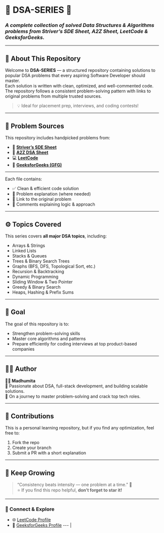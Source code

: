 # 🧠 DSA-SERIES 🚀  
### *A complete collection of solved Data Structures & Algorithms problems from Striver’s SDE Sheet, A2Z Sheet, LeetCode & GeeksforGeeks.*

---

## 📘 About This Repository
Welcome to **DSA-SERIES** — a structured repository containing solutions to popular DSA problems that every aspiring Software Developer should master.  
Each solution is written with clean, optimized, and well-commented code. The repository follows a consistent problem-solving pattern with links to original problems from multiple trusted sources.

> 💡 Ideal for placement prep, interviews, and coding contests!

---

## 🧩 Problem Sources
This repository includes handpicked problems from:
- 📄 [**Striver’s SDE Sheet**](https://takeuforward.org/interviews/strivers-sde-sheet-top-coding-interview-problems/)  
- 🧮 [**A2Z DSA Sheet**](https://takeuforward.org/complete-dsa/)  
- 💻 [**LeetCode**](https://leetcode.com/problemset/all/)  
- 🧠 [**GeeksforGeeks (GFG)**](https://www.geeksforgeeks.org/)

---

Each file contains:
- ✅ Clean & efficient code solution  
- 🧠 Problem explanation (where needed)  
- 🔗 Link to the original problem  
- 💬 Comments explaining logic & approach  

---

## ⚙️ Topics Covered
This series covers **all major DSA topics**, including:
- Arrays & Strings  
- Linked Lists  
- Stacks & Queues  
- Trees & Binary Search Trees  
- Graphs (BFS, DFS, Topological Sort, etc.)  
- Recursion & Backtracking  
- Dynamic Programming  
- Sliding Window & Two Pointer  
- Greedy & Binary Search  
- Heaps, Hashing & Prefix Sums  

---

## 🌟 Goal
The goal of this repository is to:
- Strengthen problem-solving skills  
- Master core algorithms and patterns  
- Prepare efficiently for coding interviews at top product-based companies  

---

## 🧑‍💻 Author
**👩‍💻 Madhumita**  
💬 Passionate about DSA, full-stack development, and building scalable solutions.  
📍 On a journey to master problem-solving and crack top tech roles.

---

## 🤝 Contributions
This is a personal learning repository, but if you find any optimization, feel free to:
1. Fork the repo  
2. Create your branch  
3. Submit a PR with a short explanation  

---

## 💫 Keep Growing
> “Consistency beats intensity — one problem at a time.” 💪  
⭐ If you find this repo helpful, **don’t forget to star it!**

---

### 📎 Connect & Explore
- 🌐 [LeetCode Profile](https://leetcode.com/u/madhuuuuuuu/)
- 💚 [GeeksforGeeks Profile](https://www.geeksforgeeks.org/user/madhumitam0ca8/)
--- |

